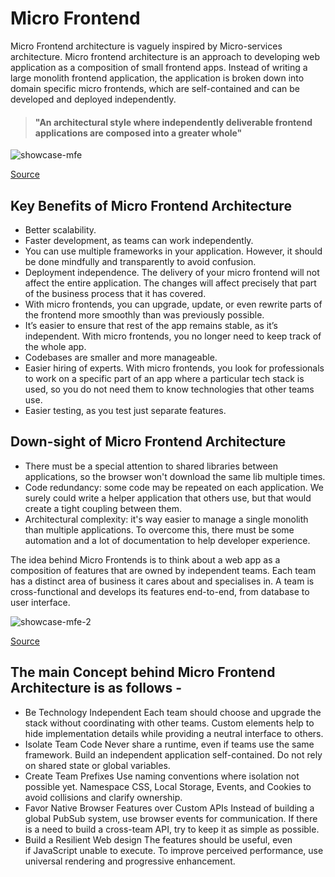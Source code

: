 # Micro Frontend

Micro Frontend architecture is vaguely inspired by Micro-services architecture. Micro frontend architecture is an approach to developing web application as a composition of small frontend apps. Instead of writing a large monolith frontend application, the application is broken down into domain specific micro frontends, which are self-contained and can be developed and deployed independently.

> #### "An architectural style where independently deliverable frontend applications are composed into a greater whole"

![showcase-mfe][3]

[Source](1)

## Key Benefits of Micro Frontend Architecture

-   Better scalability.
-   Faster development, as teams can work independently.
-   You can use multiple frameworks in your application. However, it should be done mindfully and transparently to avoid confusion.
-   Deployment independence. The delivery of your micro frontend will not affect the entire application. The changes will affect precisely that part of the business process that it has covered.
-   With micro frontends, you can upgrade, update, or even rewrite parts of the frontend more smoothly than was previously possible.
-   It’s easier to ensure that rest of the app remains stable, as it’s independent. With micro frontends, you no longer need to keep track of the whole app.
-   Codebases are smaller and more manageable.
-   Easier hiring of experts. With micro frontends, you look for professionals to work on a specific part of an app where a particular tech stack is used, so you do not need them to know technologies that other teams use.
-   Easier testing, as you test just separate features.

## Down-sight of Micro Frontend Architecture

-   There must be a special attention to shared libraries between applications, so the browser won't download the same lib multiple times.
-   Code redundancy: some code may be repeated on each application. We surely could write a helper application that others use, but that would create a tight coupling between them.
-   Architectural complexity: it's way easier to manage a single monolith than multiple applications. To overcome this, there must be some automation and a lot of documentation to help developer experience.

The idea behind Micro Frontends is to think about a web app as a composition of features that are owned by independent teams. Each team has a distinct area of business it cares about and specialises in. A team is cross-functional and develops its features end-to-end, from database to user interface.

![showcase-mfe-2][4]

[Source](2)

## The main Concept behind Micro Frontend Architecture is as follows -

-   Be Technology Independent
    Each team should choose and upgrade the stack without coordinating with other teams. Custom elements help to hide implementation details while providing a neutral interface to others.
-   Isolate Team Code
    Never share a runtime, even if teams use the same framework. Build an independent application self-contained. Do not rely on shared state or global variables.
-   Create Team Prefixes
    Use naming conventions where isolation not possible yet. Namespace CSS, Local Storage, Events, and Cookies to avoid collisions and clarify ownership.
-   Favor Native Browser Features over Custom APIs
    Instead of building a global PubSub system, use browser events for communication. If there is a need to build a cross-team API, try to keep it as simple as possible.
-   Build a Resilient Web design
    The features should be useful, even if JavaScript unable to execute. To improve perceived performance, use universal rendering and progressive enhancement.

<!-- Links to refrences -->

[1]: https://www.cuelogic.com/blog/micro-frontends-part1
[2]: https://micro-frontends.org/

<!-- Links to images -->

[3]: https://www.cuelogic.com/wp-content/uploads/2020/11/01-Gif-1536x864.gif.webp
[4]: https://micro-frontends.org/ressources/diagrams/organisational/verticals-headline.png
